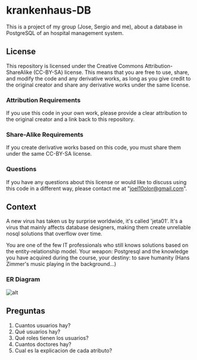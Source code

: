 # krankenhaus-DB
This is a project of my group (Jose, Sergio and me), about a database in PostgreSQL of an hospital management system.

## License

This repository is licensed under the Creative Commons Attribution-ShareAlike (CC-BY-SA) license. This means that you are free to use, share, and modify the code and any derivative works, as long as you give credit to the original creator and share any derivative works under the same license.

### Attribution Requirements

If you use this code in your own work, please provide a clear attribution to the original creator and a link back to this repository.

### Share-Alike Requirements

If you create derivative works based on this code, you must share them under the same CC-BY-SA license.

### Questions

If you have any questions about this license or would like to discuss using this code in a different way, please contact me at "joel10olor@gmail.com".

## Context
A new virus has taken us by surprise worldwide, it's called 'jeta01'. It's a virus that mainly affects database designers, making them create unreliable nosql solutions that overflow over time.

You are one of the few IT professionals who still knows solutions based on the entity-relationship model. Your weapon: Postgresql and the knowledge you have acquired during the course, your destiny: to save humanity (Hans Zimmer's music playing in the background...)

### ER Diagram
![alt](https://viewer.diagrams.net/?tags=%7B%7D&highlight=0000ff&edit=_blank&layers=1&nav=1&title=Diagrama%20ER.drawio#R7V1bd5u4Fv41eZwuxM3w2CRNm9U00zOd6WkfZZBtTrHlAs5lfv2RbATYkm1wDMhIa3WtGoFlov1tffsibV1ZN%2FOXjwlczr7gEMVXphG%2BXFm3V6Zp2p5H%2FqMtr5sWYANr0zJNojBvKxu%2BRf%2BivNHIW1dRiNKtBzOM4yxabjcGeLFAQbbVBpMEP28%2FNsHx9q8u4RRxDd8CGPOt%2F43CbLZp9RyjbP%2BEoumM%2FTIw8jtzyB7OG9IZDPHzVhN6ye7wIstf8StK5nCBFhm58wUmv1By5XyYZRn9S99fmXfk34Q%2B%2FW6K8TRGcBml7wI8J81BSh65m8B5FNNxrnR0nXdEfs76cGXdJBhnm0%2FzlxsUU2ExMWze6W7P3WIcEtpvjS9kKfr8%2BBmh338%2BPH4Eo%2B%2F%2BdPLhD%2BDm0k%2BzVzbCKCQDnl%2FiJJvhKV7A%2BEPZep3g1SJEtF%2BDXJXPPGC8JI2ANP4PZdlrjh64yjBpmmXzOL%2BLFuF7igVyucALtGm5i%2BI473JCPt7gGCfrN7ImE%2BQGAWlPswT%2FQpU74cgfG%2FQb%2FGjkA5TiVRKgA0OQK0QGkynKDjzn%2BjlGwi2A5oP9EeE5ypJX8kCCYphFT9t4hTmmpsVzpajIh1xaDSSXv%2FYTjFf5Lz3iFP1eoSUd0F2ZJjM8H6%2FIO1w%2Fz6IMfVvC9Zg8k0liWzIU0HcMt59Q%2FISyKID5jVye5sEBf0JJhl4OjlB%2B18u1Lp%2BKLJD%2FTc8Vvc4fmVVUmrWdfUiBZfejDOTlf9Dvv3PY5c%2B8u%2FXF7cvW1Wtx1UyJvACJlWjsObbzNiXyayqRZ0qlRMDxLmD6CyHyJkLJuYGHxpNOJAdYj5KIzufmv78jdCkzn7079TEDpLepz%2FcvQBEQCB00EimC744s6L5JEZiBe1wTDFcqTWAvfpmq4EmnCi7gRq4LVXiJsh%2BM2cnnn6VBQK5KE4BelBZAbjkUZkTlW2e0HNo0vwFzIo%2Bp3ejsWrf%2BKhkI%2BFp5YIkj6gCWPX%2BlDSVeTWMbr8C2diC36bEEYPFqb8Gk2ScmwSmYNFrFZKs2UW1MAtOTiwrY9FtSwdcVCtHiynRj8odcj5MtELm%2FVzT8sJ7X%2F0jXMHhPHgD28mU9gOw%2B%2BTSl%2F3%2FbRC7aYxVgn4dVdn1LYFg9s4rTk4HViTa2a5iZdbWRhTJ7pgjP6oUijF4AJq%2FZ0i5F1AalbBRhXrK34Mo2r5tGP5aZRLE%2FNuteXPDP4jThI1GEBM5x2rKVY7YTRhoBv2crx%2ByVhE7yU9oloVYtI9O9MMsIGDuI9Z0t0%2Bj4F4DttG9LFT5%2BZWqQcZbvAjn%2BSKpJm714RTLv4zmZjBctT9kHNfX0cKcPejZgWFq7GjJASUpwyg1oOoNL%2BjGD4zW%2BU4IeNj4WxWNAxgtGhELzgQ1wHMNlGq0f37TMojh8gK94lbGO2BWZOV9Q%2BNdmgQhYq8%2FzA%2BksZRMrFUb%2BMvQ2jKPpgnwmos%2FoL14niEYwHmCa5U%2FsiJhJ0j8pwpk%2BR%2FMYLtBd5ZshmsBVnJ2JzLeBYfNh8MLFqwIDOG0hY1RjEtyCxF90prqe4ST6lwKBzVJVmFRH8hOC4U7TNQ4Zz1YllE9%2B23CiD4UJXv7NpjDakBMQeTfnmvwjf8ENpXSHvOsNuQblNflHH0%2ByG7wgUofRWnCIoOcZUQRdZ%2BtJmnYaownrP8kHnn4e4yzD8xxgPAAOa9txWLB8SE0cWK3BQBBT%2FFyNJ25Cg6wlXcLF%2Fhjjc%2F7GNMq4wMmcgkQQZ1zbAG6uWXebLtnP7EEgGfosgvFfKMjgYhpv8LJeggZLvAhAJRRzIdpdme9OQpgIchKvGXoWhTTQepRtaiKl0L7jSKlAw2qIjLyzctQa9wZjMvsuYEZ0l1g7KQe3M5hjIz5kcR8uj5BUN3hgJLR5loI%2FiBbTh8033R3AOLIA5mX%2F1HJeANXqrgsE8a6%2BpjIRlYm9ijNRmds7ldkCGGxohurpftqqpMbMPakxMgZVztr0JwVnoTBi%2FZ1IWRXredRgQrJqA2TwDOZwwHukC8Xl5q4Wuao%2BNNTjKj7Cobmqc67ye%2BeqEQeDJ5gEM5ioSidubRkOnk74zR83eLpQmlHqo0M9RuFDvJpROmcUIFjY3C2lsBxCBQchAd7F80ndKaK%2ByIZOIB4f072FGXyE0Quar%2FepKssj9UGiHI%2Bw9TsV1HyPkhW%2FWGbAicLjC6naTxTuLC91RMQiyiEXDHR%2BZtHx1bOnCgtte1OqUISD9gwMPr6qU4XtGzaeDrQWQ8EHWu%2FDp4MkJYlJ012isAFcDpg4znlNnDrddYEfHXw9u6vcnMhEicJuiYwPvm7ye2p4yp4OtRZDIaqzM78IRpECH%2BoxiA62SsAgovRdpwzCXqACg6j3uFp3BKJDrQUQ%2BFDr42r%2BBJMI9o6HPinkLHHWYVIIMHgvlkOKBNuPuE0UE3PPJgp37Dpv2%2Brm50NSozrT5kFJ9iv5vChvolUG96v%2BAIPmx4HRetB8tyZD7aC535qFoEMNZ4%2BZF9p2OTFznw816Jh5%2Bxaqr0McxVDwIY778AhJSWKfdhc0b4AX5exVX4c8zh7yaM5kvQfNgbBqQrPtNaM9u2uKpc%2FD3GBTFxQ6rFKCTRBXwfPLoC0pEKIcTRV1myuQ%2BYTTZUQZSB1vvEZFos69cVGxC%2BEKttaKXQCD98O0EfNGd7zUuMvxx4HBu0PaIW%2FftikVUBs3wOA9qvvbo1wliXXTnVPeBDPqmTuCcyE0o73RLT%2BB0fr3ywVV4Qexmu14RdUjiqGZBgjKQRM3%2BlKopkVqaQASBalF7%2FeRgVp6X%2BUGgKii0oXTSu0ZQm%2B7KcdCUOBoNX%2BIoyz95%2Bae%2FL9KkMILpptgRUE20SthZGATYYGKjumkQRB2cHSiV6SUYyEocKR4Zq8JPtSjEJMPcXwlsjlUymR4mb0aB17Rb7CfT3FMB7WDghU7pe0t%2Fpx3YSEkE7RGNIxXtMlxxmxfA2TIUtwemHwkQ2f7OrB2CgXU1g4w%2BSCKrm%2F%2FJsgoV5oLmDW2jGlCu2rmQzcntN5L3APBAVkKbTwu9UDzCjD5aMp9ONOpvQYYUZBI%2BNCLJpLuiaT3%2BvPA5NegKUUkXm2RDZ5I2G9WnWSiuJn03okc%2BFCPRCw%2BHKtJpHsS6b%2FkPLAaBFqHRiFWfYENn0L4OOsnOCaSCCKsMIs0gIiCLKK3ZEnBIk7%2FLCJyShse3Gjs2VqOFqu54vvKS03TTAUs3u%2F9kKq99KQBPNRjKZt3jjVL9cBSXu8sZTfweofGIIUWaAYBNu%2Fz%2FhmslvCfm3uFSaQBQtQjEcflkNFJgVfy2j%2FYXEEvftKLdw67vH2p3rx9La4aFYYdw8ALrSvBukTTsm0nFIKobmFYYOeRhaOVYVlmXJLKsMAZ9SvzUsw%2Fq%2FcGJXO270YWmdt8GOw7DFYH1nkNb5lyDWh0foaeNxKsSe64ApHdYC%2Bl0o5EI6uj%2FsY7aSoQ2fxaPr0muQsfxq6NleH7MPwywvvwCFVJ4sN0uCS5AWLU25Nl6%2FTN%2BQNjzfms%2F%2FpDNp%2B9GUT9odoy09mVciz47Mojnl8GscgBEfWIhL2HJpJeiaT%2FakPOQAvZ1ZVZoQiaSIDDJ1ke4BgnMCNqrzCTNMCIgkyi69bJwCQSVBpy%2BGCrSrtbnPoyGz6TCGvXhTiNVK5Y1wAh6vGI4NC%2BbxkOfnF4IZ1FyxQdFwuXYKtGMW2h3JqfujHaSXqJpmFDMMR2W9OwCXpe99BuDtxAFlqfp7Kb6DSQZ3jeIakezYGbRt0ceB59kyQFXrx3tbYbnU2JIbQOAx2oEzrAXPhxiLSfC9%2BeFYQn44oWUraXCjcNnQo%2Feyq8VLzLKc9lCk5C16nw9v2DUgG1f2AKjo3T5bneBBnl1vea%2BnS5moTWIPB0AqH1Xp7LFJwu1%2FMc0lnQydQnvFXGgs%2BD38IM0qgT6BkQPUadmkBEPRLRB7pJQSK9l%2BYyBQe6KUMi%2BvC2yliYHA7%2Bs4ILSiJ9A6JPEjnP0W1DJRGdApeBRPovzWUqfHabqc9uq4wFH2NlLGKpzCJnSYAPlUX4MAbvtq7XZm6NPZflCkf%2B2BCkTicT5AbBlSDZRsURBTB%2Bn9%2BYE7Gv4ScS%2B3amuJKLMx0hEhrnzvxcd9iszq4rMjO7ndT5uMJJginSj%2FsSlpclGNvrWzDs11TXmCJPwFTG4HdedywZ3ps%2BSTJbh2yJjuWSXDI2W4wjj2R4%2F%2FZRRcm4hiObZHgv8iSd8d2RBV1eMgiEDhrJLxlPPsnwXp2SkgEGkE40goXGKorGk85qFpyUo6YJsCMZk60C708ygv3Cp0hm7Dm2IzKbvQBdgtm8K5n%2BHRrBoSCnOTTu2HUEs9lkMjEvQTK7s5kEkuEdmpN0pijHta%2BAl%2BSS2dUZz%2B57NhOchnGSzgxtNnPtvm0zwfkUSuqMu2M1%2B2DUlmTIZYLpyusyMk3%2ByNkXHCL6xP8B)

## Preguntas

1. Cuantos usuarios hay?
2. Qué usuarios hay?
3. Qué roles tienen los usuarios?
4. Cuantos doctores hay?
5. Cual es la explicacion de cada atributo?